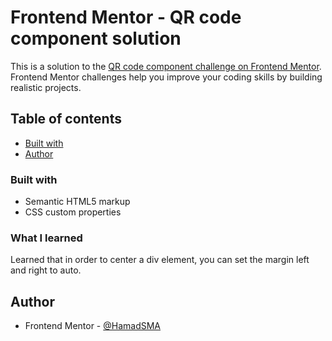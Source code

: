 # Frontend Mentor - QR code component solution

This is a solution to the [QR code component challenge on Frontend Mentor](https://www.frontendmentor.io/challenges/qr-code-component-iux_sIO_H). Frontend Mentor challenges help you improve your coding skills by building realistic projects.

## Table of contents

- [Built with](#built-with)
- [Author](#author)

### Built with

- Semantic HTML5 markup
- CSS custom properties

### What I learned

Learned that in order to center a div element, you can set the margin left and right to auto.

## Author

- Frontend Mentor - [@HamadSMA](https://www.frontendmentor.io/profile/HamadSMA)
